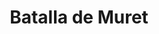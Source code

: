 ﻿---
title: "Batalla de Muret"
permalink: periodes_340.html
layout: periode
dataInici: 1213-09-12
sidebar: periodes
pares:
  - id: 221
    title: "Cruzada Albigense"
    dataInici: "(1209)"
    dataFi: "(1229)"

fills:
jocsPrincipals:
jocsEscenaris:
jocsEpoca:
  - title: "Au fil de l'épée"
    bggId: 9833
    escenari: "Muret"
    dataInici: 
    dataFi: 

jocsEpocaEscenaris:
---
